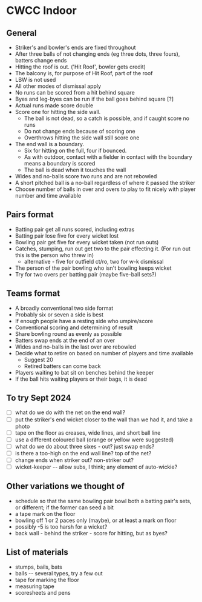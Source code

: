 # CWCC Indoor

## General
* Striker's and bowler's ends are fixed throughout
* After three balls of not changing ends (eg three dots, three fours), batters change ends
* Hitting the roof is out. ('Hit Roof', bowler gets credit)
* The balcony is, for purpose of Hit Roof, part of the roof
* LBW is not used
* All other modes of dismissal apply
* No runs can be scored from a hit behind square
* Byes and leg-byes can be run if the ball goes behind square [?]
* Actual runs made score double
* Score one for hitting the side wall. 
  * The ball is not dead, so a catch is possible, and if caught score no runs
  * Do not change ends because of scoring one
  * Overthrows hitting the side wall still score one
* The end wall is a boundary.
  * Six for hitting on the full, four if bounced.
  * As with outdoor, contact with a fielder in contact with the boundary means a boundary is scored
  * The ball is dead when it touches the wall
* Wides and no-balls score two runs and are not rebowled
* A short pitched ball is a no-ball regardless of where it passed the striker
* Choose number of balls in over and overs to play to fit nicely with player number and time available

## Pairs format
* Batting pair get all runs scored, including extras
* Batting pair lose five for every wicket lost
* Bowling pair get five for every wicket taken (not run outs)
* Catches, stumping, run out get two to the pair effecting it. (For run out this is the person who threw in)
  * alternative - five for outfield ct/ro, two for w-k dismissal
* The person of the pair bowling  who isn't bowling keeps wicket
* Try for two overs per batting pair (maybe five-ball sets?)

## Teams format
* A broadly conventional two side format
* Probably six or seven a side is best
* If enough people have a resting side who umpire/score
* Conventional scoring and determining of result
* Share bowling round as evenly as possible
* Batters swap ends at the end of an over
* Wides and no-balls in the last over are rebowled
* Decide what to retire on based on number of players and time available
  * Suggest 20
  * Retired batters can come back  
* Players waiting to bat sit on benches behind the keeper
* If the ball hits waiting players or their bags, it is dead

## To try Sept 2024
- [ ] what do we do with the net on the end wall?
- [ ] put the striker's end wicket closer to the wall than we had it, and take a photo
- [ ] tape on the floor as creases, wide lines, and short ball line
- [ ] use a different coloured ball (orange or yellow were suggested)
- [ ] what do we do about three sixes - out? just swap ends?
- [ ] is there a too-high on the end wall line? top of the net?
- [ ] change ends when striker out? non-striker out?
- [ ] wicket-keeper -- allow subs, I think; any element of auto-wickie?

## Other variations we thought of
* schedule so that the same bowling pair bowl both a batting pair's sets, or different; if the former can seed a bit
* a tape mark on the floor
* bowling off 1 or 2 paces only (maybe), or at least a mark on floor
* possibly -5 is too harsh for a wicket?
* back wall - behind the striker - score for hitting, but as byes?

## List of materials
* stumps, bails, bats
* balls -- several types, try a few out
* tape for marking the floor
* measuring tape
* scoresheets and pens

